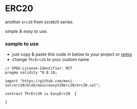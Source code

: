 # ERC20

another `erc20` from scratch series.

*simple & easy to use.*


### sample to use
- just copy & paste this code in below to your project or [remix](https://remix.ethereum.org/) 
- change `ThrErc20` to your custom name

```solidity
// SPDX-License-Identifier: MIT
pragma solidity ^0.8.10;

import "https://github.com/mosi-sol/erc20/blob/main/easy%20erc20/erc20.sol";

contract ThrErc20 is EasyErc20  {
   
}
```
